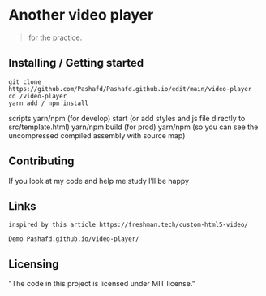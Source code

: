 # Another video player
> for the practice.

## Installing / Getting started

```shell
git clone https://github.com/Pashafd/Pashafd.github.io/edit/main/video-player
cd /video-player
yarn add / npm install
```
  scripts
    yarn/npm (for develop) start (or add styles and js file directly to src/template.html)
    yarn/npm build (for prod)
    yarn/npm (so you can see the uncompressed compiled assembly with source map)


## Contributing

If you look at my code and help me study I’ll be happy

## Links
```shell
inspired by this article https://freshman.tech/custom-html5-video/

Demo Pashafd.github.io/video-player/
```
## Licensing

"The code in this project is licensed under MIT license."
